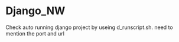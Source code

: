 # Django_NW

Check auto running django project by useing d_runscript.sh. need to mention the port and url 
